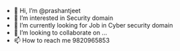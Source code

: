 - 👋 Hi, I’m @prashantjeet
- 👀 I’m interested in Security domain
- 🌱 I’m currently looking for Job in Cyber security domain
- 💞️ I’m looking to collaborate on ...
- 📫 How to reach me 9820965853

<!---
prashantjeet/prashantjeet is a ✨ special ✨ repository because its `README.md` (this file) appears on your GitHub profile.
You can click the Preview link to take a look at your changes.
--->
